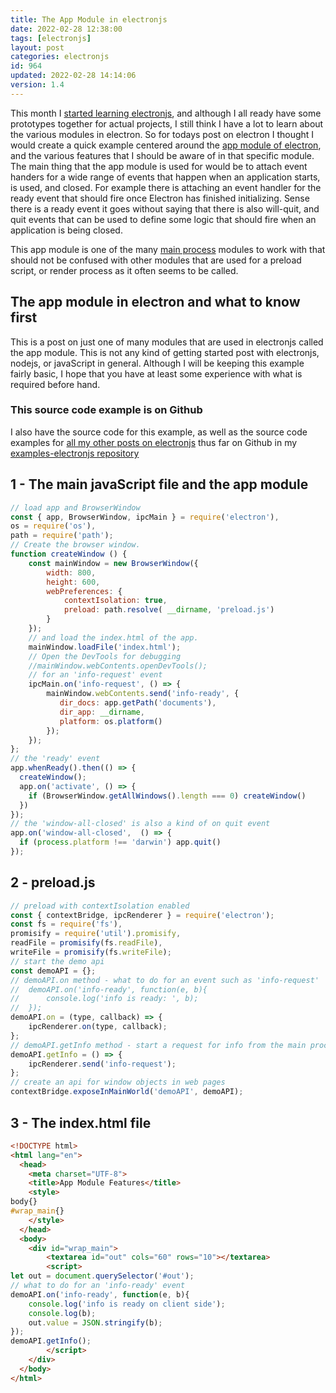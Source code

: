 ```yaml
---
title: The App Module in electronjs
date: 2022-02-28 12:38:00
tags: [electronjs]
layout: post
categories: electronjs
id: 964
updated: 2022-02-28 14:14:06
version: 1.4
---
```


This month I [started learning electronjs](/2022/02/07/electronjs-hello-world/), and although I all ready have some prototypes together for actual projects, I still think I have a lot to learn about the various modules in electron. So for todays post on electron I thought I would create a quick example centered around the [app module of electron](https://www.electronjs.org/docs/latest/api/app), and the various features that I should be aware of in that specific module. The main thing that the app module is used for would be to attach event handers for a wide range of events that happen when an application starts, is used, and closed. For example there is attaching an event handler for the ready event that should fire once Electron has finished initializing. Sense there is a ready event it goes without saying that there is also will-quit, and quit events that can be used to define some logic that should fire when an application is being closed.

This app module is one of the many [main process](https://www.electronjs.org/docs/latest/glossary#main-process) modules to work with that should not be confused with other modules that are used for a preload script, or render process as it often seems to be called. 

<!-- more -->

## The app module in electron and what to know first

This is a post on just one of many modules that are used in electronjs called the app module. This is not any kind of getting started post with electronjs, nodejs, or javaScript in general. Although I will be keeping this example fairly basic, I hope that you have at least some experience with what is required before hand.
### This source code example is on Github

I also have the source code for this example, as well as the source code examples for [all my other posts on electronjs](/categories/electronjs/) thus far on Github in my [examples-electronjs repository](https://github.com/dustinpfister/examples-electronjs/tree/master/for_post/electronjs-app)


## 1 - The main javaScript file and the app module

```js
// load app and BrowserWindow
const { app, BrowserWindow, ipcMain } = require('electron'),
os = require('os'),
path = require('path');
// Create the browser window.
function createWindow () {
    const mainWindow = new BrowserWindow({
        width: 800,
        height: 600,
        webPreferences: {
            contextIsolation: true,
            preload: path.resolve( __dirname, 'preload.js')
        }
    });
    // and load the index.html of the app.
    mainWindow.loadFile('index.html');
    // Open the DevTools for debugging
    //mainWindow.webContents.openDevTools();
    // for an 'info-request' event
    ipcMain.on('info-request', () => {
        mainWindow.webContents.send('info-ready', {
           dir_docs: app.getPath('documents'),
           dir_app: __dirname,
           platform: os.platform()
        });
    });
};
// the 'ready' event
app.whenReady().then(() => {
  createWindow();
  app.on('activate', () => {
    if (BrowserWindow.getAllWindows().length === 0) createWindow()
  })
});
// the 'window-all-closed' is also a kind of on quit event
app.on('window-all-closed',  () => {
  if (process.platform !== 'darwin') app.quit()
});
```

## 2 - preload.js

```js
// preload with contextIsolation enabled
const { contextBridge, ipcRenderer } = require('electron');
const fs = require('fs'),
promisify = require('util').promisify,
readFile = promisify(fs.readFile),
writeFile = promisify(fs.writeFile);
// start the demo api
const demoAPI = {};
// demoAPI.on method - what to do for an event such as 'info-request'
//  demoAPI.on('info-ready', function(e, b){
//      console.log('info is ready: ', b);
//  });
demoAPI.on = (type, callback) => {
    ipcRenderer.on(type, callback);
};
// demoAPI.getInfo method - start a request for info from the main process
demoAPI.getInfo = () => {
    ipcRenderer.send('info-request');
};
// create an api for window objects in web pages
contextBridge.exposeInMainWorld('demoAPI', demoAPI);
```

## 3 - The index.html file

```html
<!DOCTYPE html>
<html lang="en">
  <head>
    <meta charset="UTF-8">
    <title>App Module Features</title>
    <style>
body{}
#wrap_main{}
    </style>
  </head>
  <body>
    <div id="wrap_main">
        <textarea id="out" cols="60" rows="10"></textarea>
        <script>
let out = document.querySelector('#out');
// what to do for an 'info-ready' event
demoAPI.on('info-ready', function(e, b){
    console.log('info is ready on client side');
    console.log(b);
    out.value = JSON.stringify(b);
});
demoAPI.getInfo();
        </script>
    </div>
  </body>
</html>
```